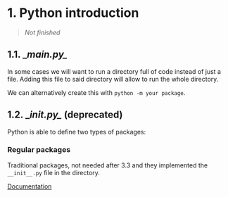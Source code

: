 # 1. Python introduction

> *Not finished*

## 1.1. __main.py\__

In some cases we will want to run a directory full of code instead of just a file. Adding this file to said directory will allow to run the whole directory.

We can alternatively create this with `python -m your package`.  

## 1.2. __init.py\__ (deprecated)

Python is able to define two types of packages:

### Regular packages
 Traditional packages, not needed after 3.3 and they implemented the `__init__.py` file in the directory.
   
 [Documentation](https://docs.python.org/3/reference/import.html#regular-packages) 
